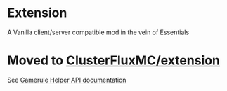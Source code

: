 # Extension
A Vanilla client/server compatible mod in the vein of Essentials

# Moved to [ClusterFluxMC/extension](https://github.com/ClusterFluxMC/extension)

See [Gamerule Helper API documentation](./Gamerule-Helper-API.md)
